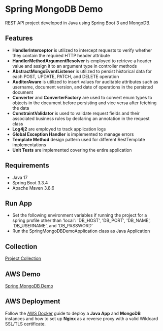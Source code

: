 # Spring MongoDB Demo

REST API project developed in Java using Spring Boot 3 and MongoDB.

## Features

- **HandlerInterceptor** is utilized to intercept requests to verify whether they contain the required HTTP header attribute
- **HandlerMethodArgumentResolver** is employed to retrieve a header value and assign it to an argument type in controller methods
- **AbstractMongoEventListener** is utilized to persist historical data for each POST, UPDATE, PATCH, and DELETE operation
- **AuditorAware** is utilized to insert values for auditable attributes such as username, document version, and date of operations in the persisted document
- **Converter** and **ConverterFactory** are used to convert enum types to objects in the document before persisting and vice versa after fetching the data
- **ConstraintValidator** is used to validate request fields and their associated business rules by declaring an annotation in the request class
- **Log4j2** are employed to track application logs
- **Global Exception Handler** is implemented to manage errors
- **Template Method** design pattern used for different RestTemplate implementations
- **Unit Tests** are implemented covering the entire application

## Requirements

- Java 17
- Spring Boot 3.3.4
- Apache Maven 3.8.6

## Run App

- Set the following environment variables if running the project for a spring profile other than 'local': 'DB_HOST', 'DB_PORT', 'DB_NAME', 'DB_USERNAME', and 'DB_PASSWORD'
- Run the SpringMongoDBDemoApplication class as Java Application

## Collection

[Project Collection](https://github.com/erebelo/spring-mongodb-demo/tree/develop/collection)

## AWS Demo

[Spring MongoDB Demo](https://api.erebelo.com/spring-mongodb-demo/swagger-ui/index.html)

## AWS Deployment

Follow the [AWS Docker](https://github.com/erebelo/aws-docker/tree/main) guide to deploy a **Java App** and **MongoDB** instances and how to set up **Nginx** as a reverse proxy with a valid Wildcard SSL/TLS certificate.
